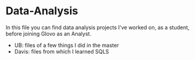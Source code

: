 # Data-Analysis
In this file you can find data analysis projects I've worked on, as a student, before joining Glovo as an Analyst.
- UB: files of a few things I did in the master
- Davis: files from which I learned SQLS